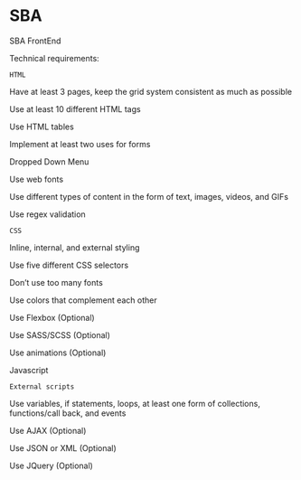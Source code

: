 # SBA
SBA FrontEnd

Technical requirements:

    HTML
  Have at least 3 pages, keep the grid system consistent as much as possible
  
  Use at least 10 different HTML tags
  
  Use HTML tables
  
  Implement at least two uses for forms
  
  Dropped Down Menu
  
  Use web fonts
  
  Use different types of content in the form of text, images, videos, and GIFs
  
  Use regex validation
  
    CSS
  Inline, internal, and external styling
  
  Use five different CSS selectors
  
  Don’t use too many fonts
  
  Use colors that complement each other
  
  Use Flexbox (Optional)
  
  Use SASS/SCSS (Optional)
  
  Use animations (Optional)
  
  Javascript

    External scripts
    
  Use variables, if statements, loops, at least one form of collections, functions/call back, and events
  
  Use AJAX (Optional)
  
  Use JSON or XML (Optional)
  
  Use JQuery (Optional)
